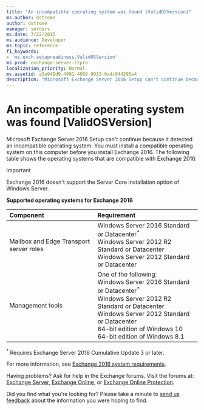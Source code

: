 ```yaml
---
title: "An incompatible operating system was found [ValidOSVersion]"
ms.author: dstrome
author: dstrome
manager: serdars
ms.date: 7/22/2015
ms.audience: Developer
ms.topic: reference
f1_keywords:
- 'ms.exch.setupreadiness.ValidOSVersion'
ms.prod: exchange-server-itpro
localization_priority: Normal
ms.assetid: a3a948d9-4991-4088-9013-0a4c944295e4
description: "Microsoft Exchange Server 2016 Setup can't continue because it detected an incompatible operating system. You must install a compatible operating system on this computer before you install Exchange 2016. The following table shows the operating systems that are compatible with Exchange 2016."
---
```


# An incompatible operating system was found [ValidOSVersion]

Microsoft Exchange Server 2016 Setup can't continue because it detected an incompatible operating system. You must install a compatible operating system on this computer before you install Exchange 2016. The following table shows the operating systems that are compatible with Exchange 2016.
  
> [!IMPORTANT]
> Exchange 2016 doesn't support the Server Core installation option of Windows Server.
  
 **Supported operating systems for Exchange 2016**
  
|**Component**|**Requirement**|
|:-----|:-----|
|Mailbox and Edge Transport server roles  <br/> |Windows Server 2016 Standard or Datacenter<sup>\*</sup> <br/> Windows Server 2012 R2 Standard or Datacenter  <br/> Windows Server 2012 Standard or Datacenter  <br/> |
|Management tools  <br/> |One of the following:  <br/> Windows Server 2016 Standard or Datacenter<sup>\*</sup> <br/> Windows Server 2012 R2 Standard or Datacenter  <br/> Windows Server 2012 Standard or Datacenter  <br/> 64-bit edition of Windows 10  <br/> 64-bit edition of Windows 8.1  <br/> |
   
<sup>\*</sup> Requires Exchange Server 2016 Cumulative Update 3 or later.
  
For more information, see [Exchange 2016 system requirements](../../plan-and-deploy/system-requirements.md).
  
Having problems? Ask for help in the Exchange forums. Visit the forums at: [Exchange Server](https://go.microsoft.com/fwlink/p/?linkId=60612), [Exchange Online](https://go.microsoft.com/fwlink/p/?linkId=267542), or [Exchange Online Protection](https://go.microsoft.com/fwlink/p/?linkId=285351).
  
Did you find what you're looking for? Please take a minute to [send us feedback](mailto:ExchangeHelpFeedback@microsoft.com&subject=Exchange%202016%20help%20feedback&Body=Thanks%20for%20taking%20the%20time%20to%20send%20us%20feedback!%20We%20strive%20to%20respond%20to%20every%20message%20we%20receive,%20even%20though%20it%20might%20take%20us%20a%20while.%20Let%20us%20know%20what%20you%20think%20about%20Exchange%20content:%20What%20are%20we%20doing%20right%3F%20How%20can%20we%20make%20help%20better%3F%0APlease%20note%20that%20we're%20unable%20to%20respond%20to%20requests%20for%20support%20submitted%20via%20this%20email%20address.%20If%20you%20need%20help,%20please%20contact%20Exchange%20Server%20support%20at%20http://go.microsoft.com/fwlink/p/%3FLinkId=402506.%0AThanks!%0AThe%20Exchange%20Server%20Content%20Publishing%20team) about the information you were hoping to find.
  

